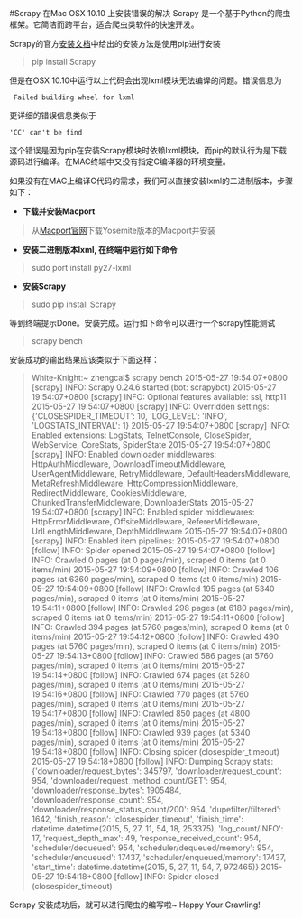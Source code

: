#Scrapy 在Mac OSX 10.10 上安装错误的解决
Scrapy 是一个基于Python的爬虫框架。它简洁而跨平台，适合爬虫类软件的快速开发。		

Scrapy的官方[安装文档][1]中给出的安装方法是使用pip进行安装

>pip install Scrapy

但是在OSX 10.10中运行以上代码会出现lxml模块无法编译的问题。错误信息为

	 Failed building wheel for lxml
	 
更详细的错误信息类似于

	'CC' can't be find
	
这个错误是因为pip在安装Scrapy模块时依赖lxml模块，而pip的默认行为是下载源码进行编译。在MAC终端中又没有指定C编译器的环境变量。

如果没有在MAC上编译C代码的需求，我们可以直接安装lxml的二进制版本，步骤如下：

* **下载并安装Macport**  

>从[Macport官网][2]下载Yosemite版本的Macport并安装

* **安装二进制版本lxml, 在终端中运行如下命令**

>sudo port install py27-lxml

* **安装Scrapy**

>sudo pip install Scrapy

等到终端提示Done。安装完成。运行如下命令可以进行一个scrapy性能测试

>scrapy bench

安装成功的输出结果应该类似于下面这样：

>White-Knight:~ zhengcai$ scrapy bench
2015-05-27 19:54:07+0800 [scrapy] INFO: Scrapy 0.24.6 started (bot: scrapybot)
2015-05-27 19:54:07+0800 [scrapy] INFO: Optional features available: ssl, http11
2015-05-27 19:54:07+0800 [scrapy] INFO: Overridden settings: {'CLOSESPIDER_TIMEOUT': 10, 'LOG_LEVEL': 'INFO', 'LOGSTATS_INTERVAL': 1}
2015-05-27 19:54:07+0800 [scrapy] INFO: Enabled extensions: LogStats, TelnetConsole, CloseSpider, WebService, CoreStats, SpiderState
2015-05-27 19:54:07+0800 [scrapy] INFO: Enabled downloader middlewares: HttpAuthMiddleware, DownloadTimeoutMiddleware, UserAgentMiddleware, RetryMiddleware, DefaultHeadersMiddleware, MetaRefreshMiddleware, HttpCompressionMiddleware, RedirectMiddleware, CookiesMiddleware, ChunkedTransferMiddleware, DownloaderStats
2015-05-27 19:54:07+0800 [scrapy] INFO: Enabled spider middlewares: HttpErrorMiddleware, OffsiteMiddleware, RefererMiddleware, UrlLengthMiddleware, DepthMiddleware
2015-05-27 19:54:07+0800 [scrapy] INFO: Enabled item pipelines: 
2015-05-27 19:54:07+0800 [follow] INFO: Spider opened
2015-05-27 19:54:07+0800 [follow] INFO: Crawled 0 pages (at 0 pages/min), scraped 0 items (at 0 items/min)
2015-05-27 19:54:09+0800 [follow] INFO: Crawled 106 pages (at 6360 pages/min), scraped 0 items (at 0 items/min)
2015-05-27 19:54:09+0800 [follow] INFO: Crawled 195 pages (at 5340 pages/min), scraped 0 items (at 0 items/min)
2015-05-27 19:54:11+0800 [follow] INFO: Crawled 298 pages (at 6180 pages/min), scraped 0 items (at 0 items/min)
2015-05-27 19:54:11+0800 [follow] INFO: Crawled 394 pages (at 5760 pages/min), scraped 0 items (at 0 items/min)
2015-05-27 19:54:12+0800 [follow] INFO: Crawled 490 pages (at 5760 pages/min), scraped 0 items (at 0 items/min)
2015-05-27 19:54:13+0800 [follow] INFO: Crawled 586 pages (at 5760 pages/min), scraped 0 items (at 0 items/min)
2015-05-27 19:54:14+0800 [follow] INFO: Crawled 674 pages (at 5280 pages/min), scraped 0 items (at 0 items/min)
2015-05-27 19:54:16+0800 [follow] INFO: Crawled 770 pages (at 5760 pages/min), scraped 0 items (at 0 items/min)
2015-05-27 19:54:17+0800 [follow] INFO: Crawled 850 pages (at 4800 pages/min), scraped 0 items (at 0 items/min)
2015-05-27 19:54:18+0800 [follow] INFO: Crawled 939 pages (at 5340 pages/min), scraped 0 items (at 0 items/min)
2015-05-27 19:54:18+0800 [follow] INFO: Closing spider (closespider_timeout)
2015-05-27 19:54:18+0800 [follow] INFO: Dumping Scrapy stats:
	{'downloader/request_bytes': 345797,
	 'downloader/request_count': 954,
	 'downloader/request_method_count/GET': 954,
	 'downloader/response_bytes': 1905484,
	 'downloader/response_count': 954,
	 'downloader/response_status_count/200': 954,
	 'dupefilter/filtered': 1642,
	 'finish_reason': 'closespider_timeout',
	 'finish_time': datetime.datetime(2015, 5, 27, 11, 54, 18, 253375),
	 'log_count/INFO': 17,
	 'request_depth_max': 49,
	 'response_received_count': 954,
	 'scheduler/dequeued': 954,
	 'scheduler/dequeued/memory': 954,
	 'scheduler/enqueued': 17437,
	 'scheduler/enqueued/memory': 17437,
	 'start_time': datetime.datetime(2015, 5, 27, 11, 54, 7, 972465)}
2015-05-27 19:54:18+0800 [follow] INFO: Spider closed (closespider_timeout)

Scrapy 安装成功后，就可以进行爬虫的编写啦~ Happy Your Crawling!


[1]:  http://doc.scrapy.org/en/latest/intro/install.html
[2]: http://www.macports.org/install.php
